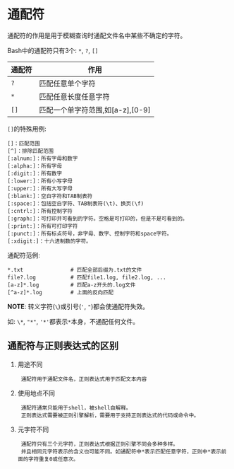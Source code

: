 # 通配符

通配符的作用是用于模糊查询时通配文件名中某些不确定的字符。

Bash中的通配符只有3个: ``*``, ``?``, ``[]``

通配符|作用  
-----|-----------------
``?``|匹配任意单个字符  
``*``|匹配任意长度任意字符
``[]``|匹配一个单字符范围,如[a-z],[0-9]

``[]``的特殊用例:

```
[]：匹配范围
[^]：排除匹配范围
[:alnum:]：所有字母和数字
[:alpha:]：所有字母
[:digit:]：所有数字
[:lower:]：所有小写字母
[:upper:]：所有大写字母
[:blank:]：空白字符和TAB制表符
[:space:]：包括空白字符、TAB制表符(\t)、换页(\f)
[:cntrl:]：所有控制字符
[:graph:]：可打印并可看到的字符。空格是可打印的，但是不是可看到的。  
[:print:]：所有可打印字符
[:punct:]：所有标点符号，非字母、数字、控制字符和space字符。  
[:xdigit:]：十六进制数的字符。
```

通配符范例:

```
*.txt               # 匹配全部后缀为.txt的文件
file?.log           # 匹配file1.log, file2.log, ...
[a-z]*.log          # 匹配a-z开头的.log文件
[^a-z]*.log         # 上面的反向匹配
```

**NOTE**: 转义字符(``\``)或引号(``'``, ``"``)都会使通配符失效。

如: ``\*``, ``"*"``, ``'*'``都表示``*``本身，不通配任何文件。

## 通配符与正则表达式的区别

1. 用途不同

        通配符用于通配文件名，正则表达式用于匹配文本内容

2. 使用地点不同

        通配符通常只能用于shell，被shell自解释。
        正则表达式需要被正则引擎解析，需要用于支持正则表达式的代码或命令中。

3. 元字符不同

        通配符只有三个元字符，正则表达式根据正则引擎不同会多种多样。
        并且相同元字符表示的含义也可能不同。如通配符中*表示匹配任意字符，正则中*表示前面的字符重复0或任意次。
